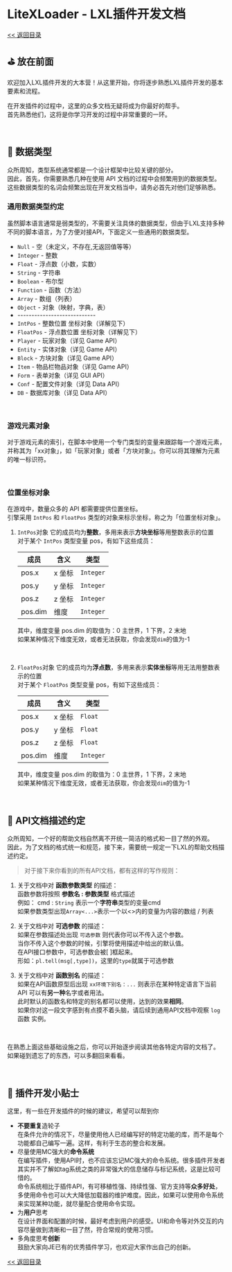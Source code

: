# LiteXLoader - LXL插件开发文档

[<< 返回目录](Development.md)

## ⛳  放在前面

欢迎加入LXL插件开发的大本营！从这里开始，你将逐步熟悉LXL插件开发的基本要素和流程。  

在开发插件的过程中，这里的众多文档无疑将成为你最好的帮手。  
首先熟悉他们，这将是你学习开发的过程中非常重要的一环。

<br>

## 💊 数据类型

众所周知，类型系统通常都是一个设计框架中比较关键的部分。  
因此，首先，你需要熟悉几种在使用 API 文档的过程中会频繁用到的数据类型。  
这些数据类型的名词会频繁出现在开发文档当中，请务必首先对他们足够熟悉。

### 通用数据类型约定

虽然脚本语言通常是弱类型的，不需要关注具体的数据类型，但由于LXL支持多种不同的脚本语言，为了方便对接API，下面定义一些通用的数据类型。

- `Null` - 空（未定义，不存在,无返回值等等）
- `Integer` - 整数
- `Float` - 浮点数（小数，实数）
- `String` - 字符串
- `Boolean` - 布尔型
- `Function` - 函数（方法）
- `Array` - 数组（列表）
- `Object` - 对象（映射，字典，表）
- \----------------------------
- `IntPos` - 整数位置 坐标对象（详解见下）
- `FloatPos` - 浮点数位置 坐标对象（详解见下）
- `Player` - 玩家对象（详见 Game API）
- `Entity` - 实体对象（详见 Game API）
- `Block` - 方块对象（详见 Game API）
- `Item` - 物品栏物品对象（详见 Game API）
- `Form` - 表单对象（详见 GUI API）
- `Conf` - 配置文件对象（详见 Data API）
- `DB` - 数据库对象（详见 Data API）

<br>

### 游戏元素对象

对于游戏元素的索引，在脚本中使用一个专门类型的变量来跟踪每一个游戏元素，并称其为「xx对象」，如「玩家对象」或者「方块对象」。你可以将其理解为元素的唯一标识符。   

<br>

### 位置坐标对象

在游戏中，数量众多的 API 都需要提供位置坐标。  
引擎采用 `IntPos` 和 `FloatPos` 类型的对象来标示坐标，称之为「位置坐标对象」。  

1. `IntPos`对象
   它的成员均为**整数**，多用来表示**方块坐标**等用整数表示的位置  
   对于某个 `IntPos` 类型变量 pos，有如下这些成员：  

   | 成员    | 含义   | 类型      |
   | ------- | ------ | --------- |
   | pos.x   | x 坐标 | `Integer` |
   | pos.y   | y 坐标 | `Integer` |
   | pos.z   | z 坐标 | `Integer` |
   | pos.dim | 维度   | `Integer` |

   其中，维度变量 pos.dim 的取值为：0 主世界，1 下界，2 末地  
   如果某种情况下维度无效，或者无法获取，你会发现`dim`的值为-1
   
   <br>
   
2. `FloatPos`对象
   它的成员均为**浮点数**，多用来表示**实体坐标**等用无法用整数表示的位置  
   对于某个 `FloatPos` 类型变量 pos，有如下这些成员：  

   | 成员    | 含义   | 类型      |
   | ------- | ------ | --------- |
   | pos.x   | x 坐标 | `Float`   |
   | pos.y   | y 坐标 | `Float`   |
   | pos.z   | z 坐标 | `Float`   |
   | pos.dim | 维度   | `Integer` |

   其中，维度变量 pos.dim 的取值为：0 主世界，1 下界，2 末地   
   如果某种情况下维度无效，或者无法获取，你会发现`dim`的值为-1

<br>

## 📌 API文档描述约定

众所周知，一个好的帮助文档自然离不开统一简洁的格式和一目了然的外观。  
因此，为了文档的格式统一和规范，接下来，需要统一规定一下LXL的帮助文档描述约定。

> 对于接下来你看到的所有API文档，都有这样的写作规则：

1. 关于文档中对 **函数参数类型** 的描述：  
   函数参数将按照 **参数名 : 参数类型** 格式描述  
   例如： cmd : `String` 表示一个**字符串**类型的变量cmd  
   如果参数类型出现`Array<...>`表示一个以<>内的变量为内容的数组 / 列表  

   

2. 关于文档中对 **可选参数** 的描述：  
   如果在参数描述处出现 `可选参数` 则代表你可以不传入这个参数。  
   当你不传入这个参数的时候，引擎将使用描述中给出的默认值。  
   在API接口参数中，可选参数会被[ ]框起来。  
   形如：`pl.tell(msg[,type])`，这里的`type`就属于可选参数
   
   
   
3. 关于文档中对 **函数别名** 的描述：  
   如果在API函数原型后出现 `xx环境下别名：...` 则表示在某种特定语言下当前 API 可以有**另一种**名字或者用法。  
   此时默认的函数名和特定的别名都可以使用，达到的效果**相同**。  
   如果你对这一段文字感到有点摸不着头脑，请后续到通用API文档中观察 `log` 函数 实例。

<br>

在熟悉上面这些基础设施之后，你可以开始逐步阅读其他各特定内容的文档了。  
如果碰到遗忘了的东西，可以多翻回来看看。

<br>

## 📜 插件开发小贴士

这里，有一些在开发插件的时候的建议，希望可以帮到你

- **不要重复**造轮子  
  在条件允许的情况下，尽量使用他人已经编写好的特定功能的库，而不是每个功能都自己编写一遍。这样，有利于生态的整合和发展。
- 尽量使用MC强大的**命令系统**  
  在编写插件，使用API时，也不应该忘记MC强大的命令系统。很多插件开发者其实并不了解如tag系统之类的非常强大的信息储存与标记系统，这是比较可惜的。  
  命令系统相比于插件API，有可移植性强、持续性强、官方支持等**众多好处**，多使用命令也可以大大降低加载器的维护难度。因此，如果可以使用命令系统来实现某种功能，就尽量配合使用命令实现。
- 为**用户**思考  
  在设计界面和配置的时候，最好考虑到用户的感受。UI和命令等对外交互的内容尽量做到清晰和一目了然，符合常规的使用习惯。
- 多角度思考**创新**  
  鼓励大家向JE已有的优秀插件学习，也欢迎大家作出自己的创新。

[<< 返回目录](Development.md)